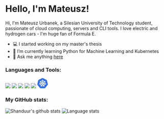 # Hello, I'm Mateusz!

Hi, I'm Mateusz Urbanek, a Silesian University of Technology student, passionate of cloud computing, servers and CLI tools. 
I love electric and hydrogen cars - I'm huge fan of Formula E.

- 💻 I started working on my master's thesis
- 🌱 I’m currently learning Python for Machine Learning and Kubernetes
- 💬 Ask me anything [here](https://github.com/Shanduur/shanduur/issues)

### Languages and Tools: 

<code><a href="https://github.com/topics/python"><img height="32" src="https://upload.wikimedia.org/wikipedia/commons/0/05/Go_Logo_Blue.svg"></a></code>
<code><a href="https://github.com/topics/go"><img height="32" src="https://upload.wikimedia.org/wikipedia/commons/c/c3/Python-logo-notext.svg"></a></code>
<code><a href="https://github.com/topics/c"><img height="32" src="https://iconape.com/wp-content/png_logo_vector/c-programming-language-logo.png"></a></code>
<code><a href="https://github.com/topics/postgresql"><img height="32" src="https://upload.wikimedia.org/wikipedia/commons/2/29/Postgresql_elephant.svg"></a></code>
<code><a href="https://github.com/topics/docker"><img height="32" src="https://www.docker.com/sites/default/files/d8/styles/role_icon/public/2019-07/Moby-logo.png"></a></code> 
<code><a href="https://github.com/topics/kubernetes"><img height="32" src="https://raw.githubusercontent.com/kubernetes/kubernetes/master/logo/logo.svg"></a></code>    

### My GitHub stats:

![Shanduur's github stats](https://github-readme-stats.vercel.app/api?username=shanduur&show_icons=true&count_private=true)
![Language stats](https://github-readme-stats.vercel.app/api/top-langs/?username=shanduur&layout=compact&exclude_repo=shanduur.github.io)
